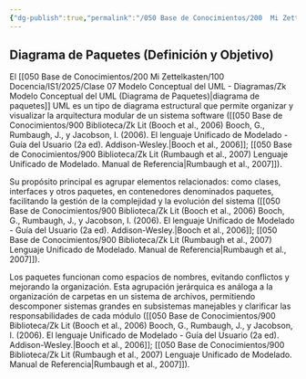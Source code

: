 ```yaml
---
{"dg-publish":true,"permalink":"/050 Base de Conocimientos/200  Mi Zettelkasten/100 Docencia/IS1/2025/Clase 17 Diagrama de Paquetes/Zk Diagrama de Paquetes (Definición y Objetivo)/","tags":["digitalGarden"]}
---
```


## Diagrama de Paquetes (Definición y Objetivo)

El [[050 Base de Conocimientos/200  Mi Zettelkasten/100 Docencia/IS1/2025/Clase 07 Modelo Conceptual del UML - Diagramas/Zk Modelo Conceptual del UML (Diagrama de Paquetes)\|diagrama de paquetes]] UML es un tipo de diagrama estructural que permite organizar y visualizar la arquitectura modular de un sistema software ([[050 Base de Conocimientos/900 Biblioteca/Zk Lit (Booch et al., 2006) Booch, G., Rumbaugh, J., y Jacobson, I. (2006). El lenguaje Unificado de Modelado - Guía del Usuario (2a ed). Addison-Wesley.\|Booch et al., 2006]]; [[050 Base de Conocimientos/900 Biblioteca/Zk Lit (Rumbaugh et al., 2007) Lenguaje Unificado de Modelado. Manual de Referencia\|Rumbaugh et al., 2007]]). 

Su propósito principal es agrupar elementos relacionados: como clases, interfaces y otros paquetes, en contenedores denominados paquetes, facilitando la gestión de la complejidad y la evolución del sistema ([[050 Base de Conocimientos/900 Biblioteca/Zk Lit (Booch et al., 2006) Booch, G., Rumbaugh, J., y Jacobson, I. (2006). El lenguaje Unificado de Modelado - Guía del Usuario (2a ed). Addison-Wesley.\|Booch et al., 2006]]; [[050 Base de Conocimientos/900 Biblioteca/Zk Lit (Rumbaugh et al., 2007) Lenguaje Unificado de Modelado. Manual de Referencia\|Rumbaugh et al., 2007]]).

Los paquetes funcionan como espacios de nombres, evitando conflictos y mejorando la organización. Esta agrupación jerárquica es análoga a la organización de carpetas en un sistema de archivos, permitiendo descomponer sistemas grandes en subsistemas manejables y clarificar las responsabilidades de cada módulo ([[050 Base de Conocimientos/900 Biblioteca/Zk Lit (Booch et al., 2006) Booch, G., Rumbaugh, J., y Jacobson, I. (2006). El lenguaje Unificado de Modelado - Guía del Usuario (2a ed). Addison-Wesley.\|Booch et al., 2006]]; [[050 Base de Conocimientos/900 Biblioteca/Zk Lit (Rumbaugh et al., 2007) Lenguaje Unificado de Modelado. Manual de Referencia\|Rumbaugh et al., 2007]]).